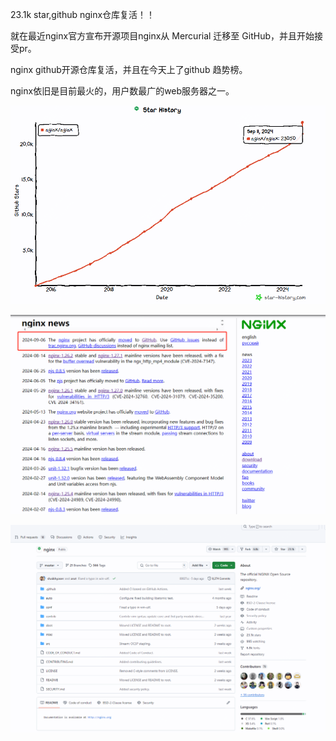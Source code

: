 23.1k star,github nginx仓库复活！！

就在最近nginx官方宣布开源项目nginx从 Mercurial 迁移至 GitHub，并且开始接受pr。

nginx github开源仓库复活，并且在今天上了github 趋势榜。

nginx依旧是目前最火的，用户数最广的web服务器之一。

![](image.png)

![](image-1.png)

![](image-2.png)